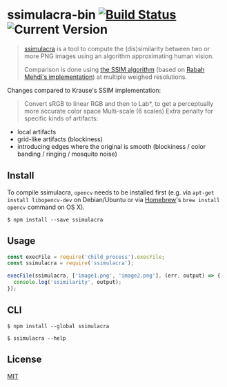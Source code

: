 # ssimulacra-bin [![Build Status](http://img.shields.io/travis/abarre/ssimulacra-bin.svg?style=flat)](http://travis-ci.org/abarre/ssimulacra-bin) ![Current Version](https://img.shields.io/npm/v/ssimulacra-bin.svg)

> [ssimulacra](https://github.com/cloudinary/ssimulacra) is a tool to compute the (dis)similarity between two or more PNG images using an algorithm approximating human vision.
>
> Comparison is done using [the SSIM algorithm](https://ece.uwaterloo.ca/~z70wang/research/ssim/) (based on [Rabah Mehdi's implementation](http://mehdi.rabah.free.fr/SSIM/)) at multiple weighed resolutions.

Changes compared to Krause's SSIM implementation:

> Convert sRGB to linear RGB and then to Lab*, to get a perceptually more accurate color space
> Multi-scale (6 scales)
> Extra penalty for specific kinds of artifacts:
- local artifacts
- grid-like artifacts (blockiness)
- introducing edges where the original is smooth (blockiness / color banding / ringing / mosquito noise)

## Install

To compile ssimulacra, `opencv` needs to be installed first (e.g. via `apt-get install libopencv-dev` on Debian/Ubuntu or via [Homebrew](http://brew.sh/)'s `brew install opencv` command on OS X).

```
$ npm install --save ssimulacra
```


## Usage

```js
const execFile = require('child_process').execFile;
const ssimulacra = require('ssimulacra');

execFile(ssimulacra, ['image1.png', 'image2.png'], (err, output) => {
  console.log('ssimilarity', output);
});
```


## CLI

```
$ npm install --global ssimulacra
```

```
$ ssimulacra --help
```


## License

[MIT](LICENSE.txt)
